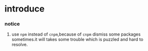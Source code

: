 # introduce


### notice

1. use `npm` instead of `cnpm`,because of `cnpm` dismiss some packages sometimes.it will takes some trouble which is puzzled and hard to resolve.
